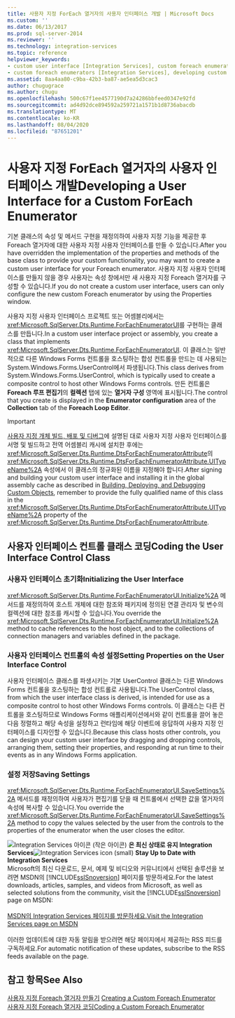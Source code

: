 ```yaml
---
title: 사용자 지정 ForEach 열거자의 사용자 인터페이스 개발 | Microsoft Docs
ms.custom: ''
ms.date: 06/13/2017
ms.prod: sql-server-2014
ms.reviewer: ''
ms.technology: integration-services
ms.topic: reference
helpviewer_keywords:
- custom user interface [Integration Services], custom foreach enumerators
- custom foreach enumerators [Integration Services], developing custom user interface
ms.assetid: 8aa4aa80-c9ba-42b3-ba87-ae5ea5d3cac3
author: chugugrace
ms.author: chugu
ms.openlocfilehash: 500c67f1ee4577190d7a24286bbfeed0347e92fd
ms.sourcegitcommit: ad4d92dce894592a259721a1571b1d8736abacdb
ms.translationtype: MT
ms.contentlocale: ko-KR
ms.lasthandoff: 08/04/2020
ms.locfileid: "87651201"
---
```

# <a name="developing-a-user-interface-for-a-custom-foreach-enumerator"></a><span data-ttu-id="4ef47-102">사용자 지정 ForEach 열거자의 사용자 인터페이스 개발</span><span class="sxs-lookup"><span data-stu-id="4ef47-102">Developing a User Interface for a Custom ForEach Enumerator</span></span>
  <span data-ttu-id="4ef47-103">기본 클래스의 속성 및 메서드 구현을 재정의하여 사용자 지정 기능을 제공한 후 Foreach 열거자에 대한 사용자 지정 사용자 인터페이스를 만들 수 있습니다.</span><span class="sxs-lookup"><span data-stu-id="4ef47-103">After you have overridden the implementation of the properties and methods of the base class to provide your custom functionality, you may want to create a custom user interface for your Foreach enumerator.</span></span> <span data-ttu-id="4ef47-104">사용자 지정 사용자 인터페이스를 만들지 않을 경우 사용자는 속성 창에서만 새 사용자 지정 Foreach 열거자를 구성할 수 있습니다.</span><span class="sxs-lookup"><span data-stu-id="4ef47-104">If you do not create a custom user interface, users can only configure the new custom Foreach enumerator by using the Properties window.</span></span>  
  
 <span data-ttu-id="4ef47-105">사용자 지정 사용자 인터페이스 프로젝트 또는 어셈블리에서는 <xref:Microsoft.SqlServer.Dts.Runtime.ForEachEnumeratorUI>를 구현하는 클래스를 만듭니다.</span><span class="sxs-lookup"><span data-stu-id="4ef47-105">In a custom user interface project or assembly, you create a class that implements <xref:Microsoft.SqlServer.Dts.Runtime.ForEachEnumeratorUI>.</span></span> <span data-ttu-id="4ef47-106">이 클래스는 일반적으로 다른 Windows Forms 컨트롤을 호스팅하는 합성 컨트롤을 만드는 데 사용되는 System.Windows.Forms.UserControl에서 파생됩니다.</span><span class="sxs-lookup"><span data-stu-id="4ef47-106">This class derives from System.Windows.Forms.UserControl, which is typically used to create a composite control to host other Windows Forms controls.</span></span> <span data-ttu-id="4ef47-107">만든 컨트롤은 **Foreach 루프 편집기**의 **컬렉션** 탭에 있는 **열거자 구성** 영역에 표시됩니다.</span><span class="sxs-lookup"><span data-stu-id="4ef47-107">The control that you create is displayed in the **Enumerator configuration** area of the **Collection** tab of the **Foreach Loop Editor**.</span></span>  
  
> [!IMPORTANT]  
>  <span data-ttu-id="4ef47-108">[사용자 지정 개체 빌드, 배포 및 디버그](../building-deploying-and-debugging-custom-objects.md)에 설명된 대로 사용자 지정 사용자 인터페이스를 서명 및 빌드하고 전역 어셈블리 캐시에 설치한 후에는 <xref:Microsoft.SqlServer.Dts.Runtime.DtsForEachEnumeratorAttribute>의 <xref:Microsoft.SqlServer.Dts.Runtime.DtsForEachEnumeratorAttribute.UITypeName%2A> 속성에서 이 클래스의 정규화된 이름을 지정해야 합니다.</span><span class="sxs-lookup"><span data-stu-id="4ef47-108">After signing and building your custom user interface and installing it in the global assembly cache as described in [Building, Deploying, and Debugging Custom Objects](../building-deploying-and-debugging-custom-objects.md), remember to provide the fully qualified name of this class in the <xref:Microsoft.SqlServer.Dts.Runtime.DtsForEachEnumeratorAttribute.UITypeName%2A> property of the <xref:Microsoft.SqlServer.Dts.Runtime.DtsForEachEnumeratorAttribute>.</span></span>  
  
## <a name="coding-the-user-interface-control-class"></a><span data-ttu-id="4ef47-109">사용자 인터페이스 컨트롤 클래스 코딩</span><span class="sxs-lookup"><span data-stu-id="4ef47-109">Coding the User Interface Control Class</span></span>  
  
### <a name="initializing-the-user-interface"></a><span data-ttu-id="4ef47-110">사용자 인터페이스 초기화</span><span class="sxs-lookup"><span data-stu-id="4ef47-110">Initializing the User Interface</span></span>  
 <span data-ttu-id="4ef47-111"><xref:Microsoft.SqlServer.Dts.Runtime.ForEachEnumeratorUI.Initialize%2A> 메서드를 재정의하여 호스트 개체에 대한 참조와 패키지에 정의된 연결 관리자 및 변수의 컬렉션에 대한 참조를 캐시할 수 있습니다.</span><span class="sxs-lookup"><span data-stu-id="4ef47-111">You override the <xref:Microsoft.SqlServer.Dts.Runtime.ForEachEnumeratorUI.Initialize%2A> method to cache references to the host object, and to the collections of connection managers and variables defined in the package.</span></span>  
  
### <a name="setting-properties-on-the-user-interface-control"></a><span data-ttu-id="4ef47-112">사용자 인터페이스 컨트롤의 속성 설정</span><span class="sxs-lookup"><span data-stu-id="4ef47-112">Setting Properties on the User Interface Control</span></span>  
 <span data-ttu-id="4ef47-113">사용자 인터페이스 클래스를 파생시키는 기본 UserControl 클래스는 다른 Windows Forms 컨트롤을 호스팅하는 합성 컨트롤로 사용됩니다.</span><span class="sxs-lookup"><span data-stu-id="4ef47-113">The UserControl class, from which the user interface class is derived, is intended for use as a composite control to host other Windows Forms controls.</span></span> <span data-ttu-id="4ef47-114">이 클래스는 다른 컨트롤을 호스팅하므로 Windows Forms 애플리케이션에서와 같이 컨트롤을 끌어 놓은 다음 정렬하고 해당 속성을 설정하고 런타임에 해당 이벤트에 응답하여 사용자 지정 인터페이스를 디자인할 수 있습니다.</span><span class="sxs-lookup"><span data-stu-id="4ef47-114">Because this class hosts other controls, you can design your custom user interface by dragging and dropping controls, arranging them, setting their properties, and responding at run time to their events as in any Windows Forms application.</span></span>  
  
### <a name="saving-settings"></a><span data-ttu-id="4ef47-115">설정 저장</span><span class="sxs-lookup"><span data-stu-id="4ef47-115">Saving Settings</span></span>  
 <span data-ttu-id="4ef47-116"><xref:Microsoft.SqlServer.Dts.Runtime.ForEachEnumeratorUI.SaveSettings%2A> 메서드를 재정의하여 사용자가 편집기를 닫을 때 컨트롤에서 선택한 값을 열거자의 속성에 복사할 수 있습니다.</span><span class="sxs-lookup"><span data-stu-id="4ef47-116">You override the <xref:Microsoft.SqlServer.Dts.Runtime.ForEachEnumeratorUI.SaveSettings%2A> method to copy the values selected by the user from the controls to the properties of the enumerator when the user closes the editor.</span></span>  
  
<span data-ttu-id="4ef47-117">![Integration Services 아이콘 (작은 아이콘)](../../media/dts-16.gif "Integration Services 아이콘(작은 아이콘)")  **은 최신 상태로 유지 Integration Services**</span><span class="sxs-lookup"><span data-stu-id="4ef47-117">![Integration Services icon (small)](../../media/dts-16.gif "Integration Services icon (small)")  **Stay Up to Date with Integration Services**</span></span><br /> <span data-ttu-id="4ef47-118">Microsoft의 최신 다운로드, 문서, 예제 및 비디오와 커뮤니티에서 선택된 솔루션을 보려면 MSDN의 [!INCLUDE[ssISnoversion](../../../includes/ssisnoversion-md.md)] 페이지를 방문하세요.</span><span class="sxs-lookup"><span data-stu-id="4ef47-118">For the latest downloads, articles, samples, and videos from Microsoft, as well as selected solutions from the community, visit the [!INCLUDE[ssISnoversion](../../../includes/ssisnoversion-md.md)] page on MSDN:</span></span><br /><br /> [<span data-ttu-id="4ef47-119">MSDN의 Integration Services 페이지를 방문하세요.</span><span class="sxs-lookup"><span data-stu-id="4ef47-119">Visit the Integration Services page on MSDN</span></span>](https://go.microsoft.com/fwlink/?LinkId=136655)<br /><br /> <span data-ttu-id="4ef47-120">이러한 업데이트에 대한 자동 알림을 받으려면 해당 페이지에서 제공하는 RSS 피드를 구독하세요.</span><span class="sxs-lookup"><span data-stu-id="4ef47-120">For automatic notification of these updates, subscribe to the RSS feeds available on the page.</span></span>  
  
## <a name="see-also"></a><span data-ttu-id="4ef47-121">참고 항목</span><span class="sxs-lookup"><span data-stu-id="4ef47-121">See Also</span></span>  
 <span data-ttu-id="4ef47-122">[사용자 지정 Foreach 열거자 만들기](creating-a-custom-foreach-enumerator.md) </span><span class="sxs-lookup"><span data-stu-id="4ef47-122">[Creating a Custom Foreach Enumerator](creating-a-custom-foreach-enumerator.md) </span></span>  
 [<span data-ttu-id="4ef47-123">사용자 지정 Foreach 열거자 코딩</span><span class="sxs-lookup"><span data-stu-id="4ef47-123">Coding a Custom Foreach Enumerator</span></span>](coding-a-custom-foreach-enumerator.md)  
  
  

